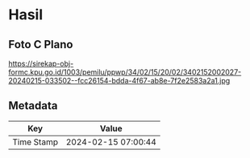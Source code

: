 # Hasil

## Foto C Plano

https://sirekap-obj-formc.kpu.go.id/1003/pemilu/ppwp/34/02/15/20/02/3402152002027-20240215-033502--fcc26154-bdda-4f67-ab8e-7f2e2583a2a1.jpg


## Metadata

| Key        | Value               |
| ---------- | ------------------- |
| Time Stamp | 2024-02-15 07:00:44 |



